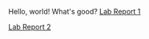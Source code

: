 Hello, world! What's good?
[Lab Report 1](https://aquazap.github.io/cse15l-lab-reports/lab-report-1-week-0.html)

[Lab Report 2](https://aquazap.github.io/cse15l-lab-reports/lab-report-2-week-1.html)
